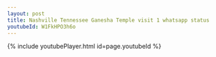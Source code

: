 ```yaml
---
layout: post
title: Nashville Tennessee Ganesha Temple visit 1 whatsapp status
youtubeId: W1FkHPO3h6o
---
```


{% include youtubePlayer.html id=page.youtubeId %}
